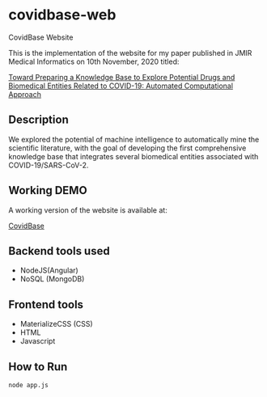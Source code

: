 # covidbase-web
CovidBase Website

This is the implementation of the website for my paper published in JMIR Medical Informatics on 10th November, 2020 titled:

[Toward Preparing a Knowledge Base to Explore Potential Drugs and Biomedical Entities Related to COVID-19: Automated Computational Approach](https://pubmed.ncbi.nlm.nih.gov/33055059/)

## Description

We explored the potential of machine intelligence to automatically mine the scientific literature, with the goal of developing the first comprehensive knowledge base that integrates several biomedical entities associated with COVID-19/SARS-CoV-2. 

## Working DEMO
A working version of the website is available at:

[CovidBase](http://77.68.43.135:96/)


## Backend tools used

- NodeJS(Angular)
- NoSQL (MongoDB)

## Frontend tools

- MaterializeCSS (CSS)
- HTML
- Javascript

## How to Run

`node app.js`
